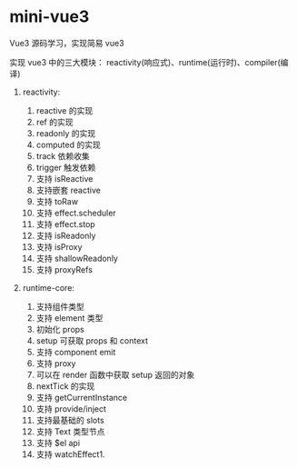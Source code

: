 # mini-vue3

Vue3 源码学习，实现简易 vue3

实现 vue3 中的三大模块：
reactivity(响应式)、runtime(运行时)、compiler(编译)

1. reactivity:

   1. reactive 的实现
   2. ref 的实现
   3. readonly 的实现
   4. computed 的实现
   5. track 依赖收集
   6. trigger 触发依赖
   7. 支持 isReactive
   8. 支持嵌套 reactive
   9. 支持 toRaw
   10. 支持 effect.scheduler
   11. 支持 effect.stop
   12. 支持 isReadonly
   13. 支持 isProxy
   14. 支持 shallowReadonly
   15. 支持 proxyRefs

2. runtime-core:
   1. 支持组件类型
   2. 支持 element 类型
   3. 初始化 props
   4. setup 可获取 props 和 context
   5. 支持 component emit
   6. 支持 proxy
   7. 可以在 render 函数中获取 setup 返回的对象
   8. nextTick 的实现
   9. 支持 getCurrentInstance
   10. 支持 provide/inject
   11. 支持最基础的 slots
   12. 支持 Text 类型节点
   13. 支持 $el api
   14. 支持 watchEffect1.
